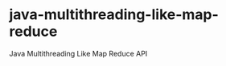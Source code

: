 java-multithreading-like-map-reduce
===================================

Java Multithreading Like Map Reduce API
